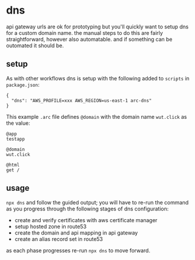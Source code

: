 # dns

api gateway urls are ok for prototyping but you'll quickly want to setup dns for a custom domain name. the manual steps to do this are fairly straightforward, however also automatable. and if something can be outomated it should be.

## setup

As with other workflows dns is setup with the following added to `scripts` in `package.json`:

```
{
  "dns": "AWS_PROFILE=xxx AWS_REGION=us-east-1 arc-dns"
}
```

This example `.arc` file defines `@domain` with the domain name `wut.click` as the value:

```arc
@app
testapp

@domain
wut.click

@html
get /
```

## usage

`npx dns` and follow the guided output; you will have to re-run the command as you progress through the following stages of dns configuration:

- create and verify certificates with aws certificate manager
- setup hosted zone in route53
- create the domain and api mapping in api gateway
- create an alias record set in route53

as each phase progresses re-run `npx dns` to move forward. 
